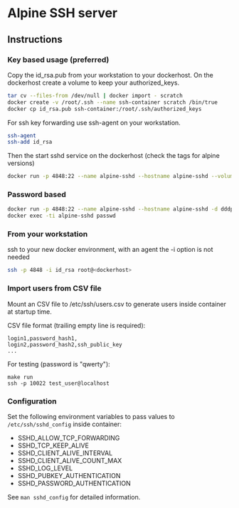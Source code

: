 # Alpine SSH server

## Instructions

### Key based usage (preferred)

Copy the id_rsa.pub from your workstation to your dockerhost.
On the dockerhost create a volume to keep your authorized_keys.
```bash
tar cv --files-from /dev/null | docker import - scratch
docker create -v /root/.ssh --name ssh-container scratch /bin/true
docker cp id_rsa.pub ssh-container:/root/.ssh/authorized_keys
```

For ssh key forwarding use ssh-agent on your workstation.
```bash
ssh-agent
ssh-add id_rsa
```

Then the start sshd service on the dockerhost (check the tags for alpine versions)
```bash
docker run -p 4848:22 --name alpine-sshd --hostname alpine-sshd --volumes-from ssh-container  -d dddpaul/alpine-sshd
```

### Password based

```bash
docker run -p 4848:22 --name alpine-sshd --hostname alpine-sshd -d dddpaul/alpine-sshd
docker exec -ti alpine-sshd passwd
```

### From your workstation

ssh to your new docker environment, with an agent the -i option is not needed
```bash
ssh -p 4848 -i id_rsa root@<dockerhost>
```

### Import users from CSV file

Mount an CSV file to /etc/ssh/users.csv to generate users inside container at startup time.

CSV file format (trailing empty line is required):
```
login1,password_hash1,
login2,password_hash2,ssh_public_key
...

```

For testing (password is "qwerty"):
```
make run
ssh -p 10022 test_user@localhost
```

### Configuration

Set the following environment variables to pass values to `/etc/ssh/sshd_config` inside container:
* SSHD_ALLOW_TCP_FORWARDING
* SSHD_TCP_KEEP_ALIVE
* SSHD_CLIENT_ALIVE_INTERVAL
* SSHD_CLIENT_ALIVE_COUNT_MAX
* SSHD_LOG_LEVEL
* SSHD_PUBKEY_AUTHENTICATION
* SSHD_PASSWORD_AUTHENTICATION

See `man sshd_config` for detailed information.

